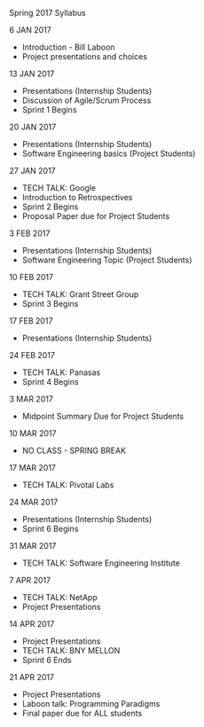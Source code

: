 Spring 2017 Syllabus

6 JAN 2017
  * Introduction - Bill Laboon
  * Project presentations and choices
  
13 JAN 2017
  * Presentations (Internship Students)
  * Discussion of Agile/Scrum Process
  * Sprint 1 Begins

20 JAN 2017
  * Presentations (Internship Students)
  * Software Engineering basics (Project Students)
  
27 JAN 2017
  * TECH TALK: Google
  * Introduction to Retrospectives 
  * Sprint 2 Begins
  * Proposal Paper due for Project Students

3 FEB 2017
  * Presentations (Internship Students)
  * Software Engineering Topic (Project Students)

10 FEB 2017
  * TECH TALK: Grant Street Group
  * Sprint 3 Begins
  
17 FEB 2017
  * Presentations (Internship Students)

24 FEB 2017
  * TECH TALK: Panasas
  * Sprint 4 Begins
  
3 MAR 2017
  * Midpoint Summary Due for Project Students

10 MAR 2017
  * NO CLASS - SPRING BREAK
  
17 MAR 2017
  * TECH TALK:  Pivotal Labs

24 MAR 2017
  * Presentations (Internship Students)
  * Sprint 6 Begins
  
31 MAR 2017
  * TECH TALK: Software Engineering Institute

7 APR 2017
  * TECH TALK: NetApp
  * Project Presentations
  
14 APR 2017
  * Project Presentations
  * TECH TALK: BNY MELLON
  * Sprint 6 Ends

21 APR 2017
  * Project Presentations
  * Laboon talk: Programming Paradigms
  * Final paper due for ALL students
